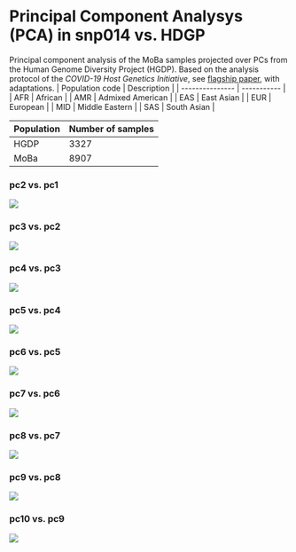 # Principal Component Analysys (PCA) in snp014 vs. HDGP
Principal component analysis of the MoBa samples projected over PCs from the Human Genome Diversity Project (HGDP). Based on the analysis protocol of the _COVID-19 Host Genetics Initiative_, see [flagship paper](doi.org/10.1101/2021.03.10.21252820), with adaptations.
| Population code | Description |
| --------------- | ----------- |
| AFR | African |
| AMR | Admixed American |
| EAS | East Asian |
| EUR | European |
| MID | Middle Eastern |
| SAS | South Asian |



| Population | Number of samples |
| ---------- | ----------------- |
| HGDP | 3327 |
| MoBa | 8907 |
### pc2 vs. pc1
![](plot/pc1_pc2_hgdp.png)
### pc3 vs. pc2
![](plot/pc2_pc3_hgdp.png)
### pc4 vs. pc3
![](plot/pc3_pc4_hgdp.png)
### pc5 vs. pc4
![](plot/pc4_pc5_hgdp.png)
### pc6 vs. pc5
![](plot/pc5_pc6_hgdp.png)
### pc7 vs. pc6
![](plot/pc6_pc7_hgdp.png)
### pc8 vs. pc7
![](plot/pc7_pc8_hgdp.png)
### pc9 vs. pc8
![](plot/pc8_pc9_hgdp.png)
### pc10 vs. pc9
![](plot/pc9_pc10_hgdp.png)
